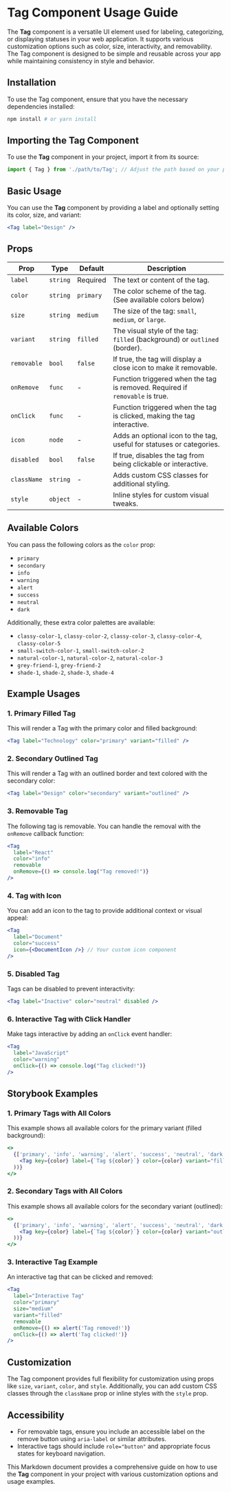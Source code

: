 # Tag Component Usage Guide

The **Tag** component is a versatile UI element used for labeling, categorizing, or displaying statuses in your web application. It supports various customization options such as color, size, interactivity, and removability. The Tag component is designed to be simple and reusable across your app while maintaining consistency in style and behavior.

## Installation

To use the Tag component, ensure that you have the necessary dependencies installed:

```bash
npm install # or yarn install
```

## Importing the Tag Component

To use the **Tag** component in your project, import it from its source:

```javascript
import { Tag } from './path/to/Tag'; // Adjust the path based on your project structure
```

## Basic Usage

You can use the **Tag** component by providing a label and optionally setting its color, size, and variant:

```jsx
<Tag label="Design" />
```

## Props

| Prop        | Type     | Default   | Description                                                  |
| ----------- | -------- | --------- | ------------------------------------------------------------ |
| `label`     | `string` | Required  | The text or content of the tag.                              |
| `color`     | `string` | `primary` | The color scheme of the tag. (See available colors below)    |
| `size`      | `string` | `medium`  | The size of the tag: `small`, `medium`, or `large`.          |
| `variant`   | `string` | `filled`  | The visual style of the tag: `filled` (background) or `outlined` (border). |
| `removable` | `bool`   | `false`   | If true, the tag will display a close icon to make it removable. |
| `onRemove`  | `func`   | -         | Function triggered when the tag is removed. Required if `removable` is true. |
| `onClick`   | `func`   | -         | Function triggered when the tag is clicked, making the tag interactive. |
| `icon`      | `node`   | -         | Adds an optional icon to the tag, useful for statuses or categories. |
| `disabled`  | `bool`   | `false`   | If true, disables the tag from being clickable or interactive. |
| `className` | `string` | -         | Adds custom CSS classes for additional styling.              |
| `style`     | `object` | -         | Inline styles for custom visual tweaks.                      |

## Available Colors

You can pass the following colors as the `color` prop:

- `primary`
- `secondary`
- `info`
- `warning`
- `alert`
- `success`
- `neutral`
- `dark`

Additionally, these extra color palettes are available:

- `classy-color-1`, `classy-color-2`, `classy-color-3`, `classy-color-4`, `classy-color-5`
- `small-switch-color-1`, `small-switch-color-2`
- `natural-color-1`, `natural-color-2`, `natural-color-3`
- `grey-friend-1`, `grey-friend-2`
- `shade-1`, `shade-2`, `shade-3`, `shade-4`

## Example Usages

### **1. Primary Filled Tag**

This will render a Tag with the primary color and filled background:

```jsx
<Tag label="Technology" color="primary" variant="filled" />
```

### **2. Secondary Outlined Tag**

This will render a Tag with an outlined border and text colored with the secondary color:

```jsx
<Tag label="Design" color="secondary" variant="outlined" />
```

### **3. Removable Tag**

The following tag is removable. You can handle the removal with the `onRemove` callback function:

```jsx
<Tag
  label="React"
  color="info"
  removable
  onRemove={() => console.log("Tag removed!")}
/>
```

### **4. Tag with Icon**

You can add an icon to the tag to provide additional context or visual appeal:

```jsx
<Tag
  label="Document"
  color="success"
  icon={<DocumentIcon />} // Your custom icon component
/>
```

### **5. Disabled Tag**

Tags can be disabled to prevent interactivity:

```jsx
<Tag label="Inactive" color="neutral" disabled />
```

### **6. Interactive Tag with Click Handler**

Make tags interactive by adding an `onClick` event handler:

```jsx
<Tag
  label="JavaScript"
  color="warning"
  onClick={() => console.log("Tag clicked!")}
/>
```

## Storybook Examples

### **1. Primary Tags with All Colors**

This example shows all available colors for the primary variant (filled background):

```jsx
<>
  {['primary', 'info', 'warning', 'alert', 'success', 'neutral', 'dark'].map((color) => (
    <Tag key={color} label={`Tag ${color}`} color={color} variant="filled" style={{ marginRight: '8px' }} />
  ))}
</>
```

### **2. Secondary Tags with All Colors**

This example shows all available colors for the secondary variant (outlined):

```jsx
<>
  {['primary', 'info', 'warning', 'alert', 'success', 'neutral', 'dark'].map((color) => (
    <Tag key={color} label={`Tag ${color}`} color={color} variant="outlined" style={{ marginRight: '8px' }} />
  ))}
</>
```

### **3. Interactive Tag Example**

An interactive tag that can be clicked and removed:

```jsx
<Tag
  label="Interactive Tag"
  color="primary"
  size="medium"
  variant="filled"
  removable
  onRemove={() => alert('Tag removed!')}
  onClick={() => alert('Tag clicked!')}
/>
```

## Customization

The Tag component provides full flexibility for customization using props like `size`, `variant`, `color`, and `style`. Additionally, you can add custom CSS classes through the `className` prop or inline styles with the `style` prop.

## Accessibility

- For removable tags, ensure you include an accessible label on the remove button using `aria-label` or similar attributes.
- Interactive tags should include `role="button"` and appropriate focus states for keyboard navigation.

This Markdown document provides a comprehensive guide on how to use the **Tag** component in your project with various customization options and usage examples.
